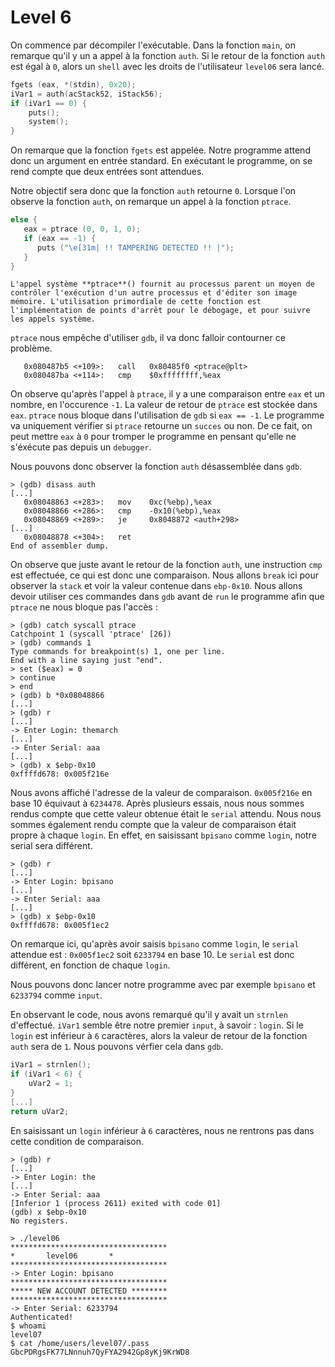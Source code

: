 # Level 6

On commence par décompiler l'exécutable. Dans la fonction `main`, on remarque qu'il y un a appel à la fonction `auth`. Si le retour de la fonction `auth` est égal à `0`, alors un `shell` avec les droits de l'utilisateur `level06` sera lancé. 

```C
fgets (eax, *(stdin), 0x20);
iVar1 = auth(acStack52, iStack56);
if (iVar1 == 0) {
	puts();
	system();
}
```

On remarque que la fonction `fgets` est appelée. Notre programme attend donc un argument en entrée standard. En exécutant le programme, on se rend compte que deux entrées sont attendues.

Notre objectif sera donc que la fonction `auth` retourne `0`.
Lorsque l'on observe la fonction `auth`, on remarque un appel à la fonction `ptrace`.


```C
else {
   eax = ptrace (0, 0, 1, 0);
   if (eax == -1) {
      puts ("\e[31m| !! TAMPERING DETECTED !! |");
   }
}
```

```
L'appel système **ptrace**() fournit au processus parent un moyen de contrôler l'exécution d'un autre processus et d'éditer son image mémoire. L'utilisation primordiale de cette fonction est l'implémentation de points d'arrêt pour le débogage, et pour suivre les appels système.
```

`ptrace` nous empêche d'utiliser `gdb`, il va donc falloir contourner ce problème. 

```
   0x080487b5 <+109>:	call   0x80485f0 <ptrace@plt>
   0x080487ba <+114>:	cmp    $0xffffffff,%eax
```
On observe qu'après l'appel à `ptrace`, il y a une comparaison entre `eax` et un nombre, en l'occurence `-1`. La valeur de retour de `ptrace` est stockée dans `eax`.
`ptrace` nous bloque dans l'utilisation de `gdb` si `eax == -1`. 
Le programme va uniquement vérifier si `ptrace` retourne un `succes` ou non. De ce fait, on peut mettre `eax` à `0` pour tromper le programme en pensant qu'elle ne s'éxécute pas depuis un `debugger`.

Nous pouvons donc observer la fonction `auth` désassemblée dans `gdb`.

```
> (gdb) disass auth
[...]
   0x08048863 <+283>:	mov    0xc(%ebp),%eax
   0x08048866 <+286>:	cmp    -0x10(%ebp),%eax
   0x08048869 <+289>:	je     0x8048872 <auth+298>
[...]
   0x08048878 <+304>:	ret
End of assembler dump.
```

On observe que juste avant le retour de la fonction `auth`, une instruction `cmp` est effectuée, ce qui est donc une comparaison. Nous allons `break` ici pour observer la `stack` et voir la valeur contenue dans `ebp-0x10`.
Nous allons devoir utiliser ces commandes dans `gdb` avant de `run` le programme afin que `ptrace` ne nous bloque pas l'accès : 

``` 
> (gdb) catch syscall ptrace
Catchpoint 1 (syscall 'ptrace' [26])
> (gdb) commands 1
Type commands for breakpoint(s) 1, one per line.
End with a line saying just "end".
> set ($eax) = 0
> continue
> end
> (gdb) b *0x08048866
[...]
> (gdb) r 
[...]
-> Enter Login: themarch
[...]
-> Enter Serial: aaa
[...]
> (gdb) x $ebp-0x10
0xffffd678:	0x005f216e
```
Nous avons affiché l'adresse de la valeur de comparaison. 
`0x005f216e` en base 10 équivaut à `6234478`.
Après plusieurs essais, nous nous sommes rendus compte que cette valeur obtenue était le `serial` attendu. Nous nous sommes également rendu compte que la valeur de comparaison était propre à chaque `login`.
En effet, en saisissant `bpisano` comme `login`, notre serial sera différent.

```
> (gdb) r 
[...]
-> Enter Login: bpisano
[...]
-> Enter Serial: aaa
[...]
> (gdb) x $ebp-0x10
0xffffd678:	0x005f1ec2
```

On remarque ici, qu'après avoir saisis `bpisano` comme `login`, le `serial` attendue est : `0x005f1ec2` soit `6233794` en base 10. Le `serial` est donc différent, en fonction de chaque `login`.

Nous pouvons donc lancer notre programme avec par exemple `bpisano` et `6233794` comme `input`.

En observant le code, nous avons remarqué qu'il y avait un `strnlen` d'effectué. `iVar1` semble être notre premier `input`, à savoir : `login`. Si le `login` est inférieur à `6` caractères, alors la valeur de retour de la fonction `auth` sera de `1`. Nous pouvons vérfier cela dans `gdb`.

```C
iVar1 = strnlen();
if (iVar1 < 6) {
	uVar2 = 1;
}
[...]
return uVar2;
```

En saisissant un `login` inférieur à `6` caractères, nous ne rentrons pas dans cette condition de comparaison.

```
> (gdb) r 
[...]
-> Enter Login: the
[...]
-> Enter Serial: aaa
[Inferior 1 (process 2611) exited with code 01]
(gdb) x $ebp-0x10
No registers.
```

```
> ./level06
***********************************
*		level06		  *
***********************************
-> Enter Login: bpisano
***********************************
***** NEW ACCOUNT DETECTED ********
***********************************
-> Enter Serial: 6233794
Authenticated!
$ whoami
level07
$ cat /home/users/level07/.pass
GbcPDRgsFK77LNnnuh7QyFYA2942Gp8yKj9KrWD8
```
